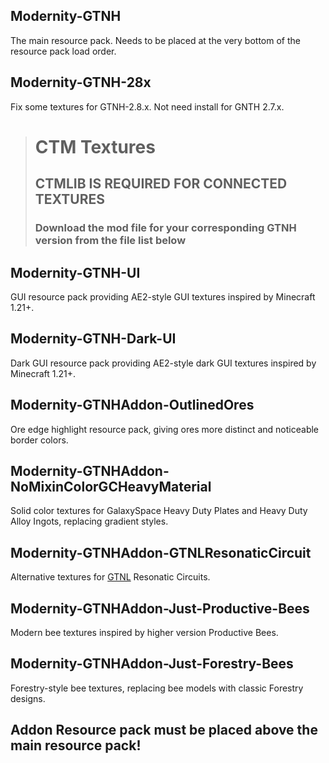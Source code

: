## Modernity-GTNH
The main resource pack. Needs to be placed at the very bottom of the resource pack load order.

## Modernity-GTNH-28x
Fix some textures for GTNH-2.8.x. Not need install for GNTH 2.7.x.

> # **CTM Textures**
> ## **CTMLIB IS REQUIRED FOR CONNECTED TEXTURES**
> ### **Download the mod file for your corresponding GTNH version from the file list below**

## Modernity-GTNH-UI
GUI resource pack providing AE2-style GUI textures inspired by Minecraft 1.21+.

## Modernity-GTNH-Dark-UI
Dark GUI resource pack providing AE2-style dark GUI textures inspired by Minecraft 1.21+.

## Modernity-GTNHAddon-OutlinedOres
Ore edge highlight resource pack, giving ores more distinct and noticeable border colors.

## Modernity-GTNHAddon-NoMixinColorGCHeavyMaterial
Solid color textures for GalaxySpace Heavy Duty Plates and Heavy Duty Alloy Ingots, replacing gradient styles.

## Modernity-GTNHAddon-GTNLResonaticCircuit
Alternative textures for [GTNL](https://github.com/ABKQPO/GT-Not-Leisure) Resonatic Circuits.

## Modernity-GTNHAddon-Just-Productive-Bees
Modern bee textures inspired by higher version Productive Bees.

## Modernity-GTNHAddon-Just-Forestry-Bees
Forestry-style bee textures, replacing bee models with classic Forestry designs.


## **Addon Resource pack must be placed above the main resource pack!**